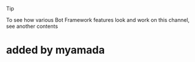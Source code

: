 > [!TIP]
> To see how various Bot Framework features look and work on this channel, see another contents
# added by myamada
